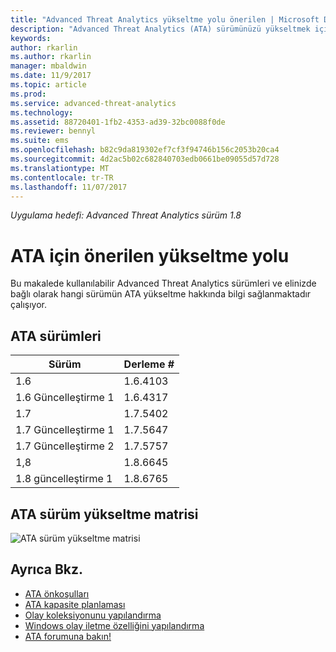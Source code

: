 ```yaml
---
title: "Advanced Threat Analytics yükseltme yolu önerilen | Microsoft Docs"
description: "Advanced Threat Analytics (ATA) sürümünüzü yükseltmek için yönergeler sağlar."
keywords: 
author: rkarlin
ms.author: rkarlin
manager: mbaldwin
ms.date: 11/9/2017
ms.topic: article
ms.prod: 
ms.service: advanced-threat-analytics
ms.technology: 
ms.assetid: 88720401-1fb2-4353-ad39-32bc0088f0de
ms.reviewer: bennyl
ms.suite: ems
ms.openlocfilehash: b82c9da819302ef7cf3f94746b156c2053b20ca4
ms.sourcegitcommit: 4d2ac5b02c682840703edb0661be09055d57d728
ms.translationtype: MT
ms.contentlocale: tr-TR
ms.lasthandoff: 11/07/2017
---
```

*Uygulama hedefi: Advanced Threat Analytics sürüm 1.8*

# <a name="recommended-upgrade-path-for-ata"></a>ATA için önerilen yükseltme yolu
Bu makalede kullanılabilir Advanced Threat Analytics sürümleri ve elinizde bağlı olarak hangi sürümün ATA yükseltme hakkında bilgi sağlanmaktadır çalışıyor.


## <a name="ata-versions"></a>ATA sürümleri

|Sürüm|Derleme #|
|----|----|
|1.6|1.6.4103|
|1.6 Güncelleştirme 1|1.6.4317|
|1.7|1.7.5402| 
|1.7 Güncelleştirme 1|1.7.5647|
|1.7 Güncelleştirme 2|1.7.5757|
|1,8|1.8.6645|
|1.8 güncelleştirme 1|1.8.6765|

## <a name="ata-version-upgrade-matrix"></a>ATA sürüm yükseltme matrisi

![ATA sürüm yükseltme matrisi](./media/version-matrix.png)



## <a name="see-also"></a>Ayrıca Bkz.
- [ATA önkoşulları](ata-prerequisites.md)
- [ATA kapasite planlaması](ata-capacity-planning.md)
- [Olay koleksiyonunu yapılandırma](configure-event-collection.md)
- [Windows olay iletme özelliğini yapılandırma](configure-event-collection.md#configuring-windows-event-forwarding)
- [ATA forumuna bakın!](https://social.technet.microsoft.com/Forums/security/home?forum=mata)

